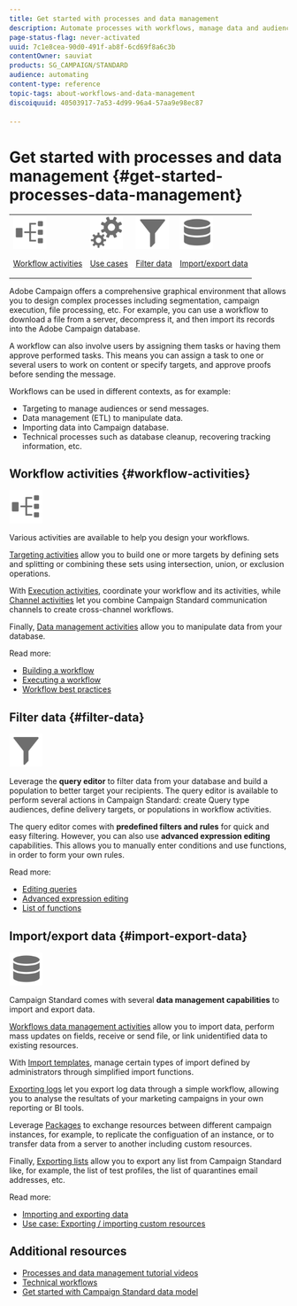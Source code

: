 ```yaml
---
title: Get started with processes and data management
description: Automate processes with workflows, manage data and audiences, send messages, and more.
page-status-flag: never-activated
uuid: 7c1e8cea-90d0-491f-ab8f-6cd69f8a6c3b
contentOwner: sauviat
products: SG_CAMPAIGN/STANDARD
audience: automating
content-type: reference
topic-tags: about-workflows-and-data-management
discoiquuid: 40503917-7a53-4d99-96a4-57aa9e98ec87

---
```


# Get started with processes and data management {#get-started-processes-data-management}

<table>
<tr>
<td><img src="assets/do-not-localize/icon_workflows.svg" width="60px"><p><a href="#workflow-activities">Workflow activities</a></p></td><td><img src="assets/do-not-localize/icon_activities.svg" width="60px"><p><a href="../../automating/using/workflow-created-query-with-complement.md">Use cases</a></p></td><td><img src="assets/do-not-localize/icon_filter.svg" width="60px"><p><a href="#filter-data">Filter data</a></p></td>
<td><img src="assets/do-not-localize/icon_manage.svg" width="60px"><p><a href="#import-export-data">Import/export data</a></p></td></tr>
</table>

Adobe Campaign offers a comprehensive graphical environment that allows you to design complex processes including segmentation, campaign execution, file processing, etc. For example, you can use a workflow to download a file from a server, decompress it, and then import its records into the Adobe Campaign database.

A workflow can also involve users by assigning them tasks or having them approve performed tasks. This means you can assign a task to one or several users to work on content or specify targets, and approve proofs before sending the message.

Workflows can be used in different contexts, as for example:

* Targeting to manage audiences or send messages.
* Data management (ETL) to manipulate data.
* Importing data into Campaign database.
* Technical processes such as database cleanup, recovering tracking information, etc.

## Workflow activities {#workflow-activities}

<img src="assets/do-not-localize/icon_workflows.svg" width="60px">

Various activities are available to help you design your workflows.

[Targeting activities](../../automating/using/about-targeting-activities.md) allow you to build one or more targets by defining sets and splitting or combining these sets using intersection, union, or exclusion operations.

With [Execution activities](../../automating/using/about-execution-activities.md), coordinate your workflow and its activities, while [Channel activities](../../automating/using/about-channel-activities.md) let you combine Campaign Standard communication channels to create cross-channel workflows.

Finally, [Data management activities](../../automating/using/about-data-management-activities.md) allow you to manipulate data from your database.

Read more:

* [Building a workflow](../../automating/using/building-a-workflow.md)
* [Executing a workflow](../../automating/using/about-workflow-execution.md)
* [Workflow best practices](../../automating/using/best-practices-workflows.md)

## Filter data {#filter-data}

<img src="assets/do-not-localize/icon_filter.svg" width="60px">

Leverage the **query editor** to filter data from your database and build a population to better target your recipients. The query editor is available to perform several actions in Campaign Standard: create Query type audiences, define delivery targets, or populations in workflow activities.

The query editor comes with **predefined filters and rules** for quick and easy filtering. However, you can also use **advanced expression editing** capabilities. This allows you to manually enter conditions and use functions, in order to form your own rules.

Read more:

* [Editing queries](../../automating/using/editing-queries.md)
* [Advanced expression editing](../../automating/using/advanced-expression-editing.md)
* [List of functions](../../automating/using/list-of-functions.md)

## Import/export data {#import-export-data}

<img src="assets/do-not-localize/icon_manage.svg" width="60px">

Campaign Standard comes with several **data management capabilities** to import and export data.

[Workflows data management activities](../../automating/using/about-data-management-activities.md) allow you to import data, perform mass updates on fields, receive or send file, or link unidentified data to existing resources.

With [Import templates](../../automating/using/importing-data-with-import-templates.md), manage certain types of import defined by administrators through simplified import functions.

[Exporting logs](../../automating/using/exporting-logs.md) let you export log data through a simple workflow, allowing you to analyse the resultats of your marketing campaigns in your own reporting or BI tools.

Leverage [Packages](../../automating/using/managing-packages.md) to exchange resources between different campaign instances, for example, to replicate the configuation of an instance, or to transfer data from a server to another including custom resources.

Finally, [Exporting lists](../../automating/using/exporting-lists.md) allow you to export any list from Campaign Standard like, for example, the list of test profiles, the list of quarantines email addresses, etc.

Read more:

* [Importing and exporting data](../../automating/using/about-data-import-and-export.md)
* [Use case: Exporting / importing custom resources](../../automating/using/exporting-importing-custom-resources.md)

## Additional resources

* [Processes and data management tutorial videos](https://docs.adobe.com/content/help/en/campaign-standard-learn/tutorials/getting-started/create-workflow.html)
* [Technical workflows](../../administration/using/technical-workflows.md)
* [Get started with Campaign Standard data model](../../developing/using/get-started-data-model.md)
